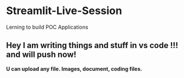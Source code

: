 # Streamlit-Live-Session
 Lerning to build POC Applications
<h2>
Hey I am writing things and stuff in vs code !!! and will push now!
</h2>

<b> 
U can upload any file. Images, document, coding files.
</b>